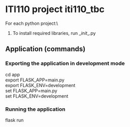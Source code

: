 # ITI110 project iti110_tbc 
For each python project:\
1. To install required libraries, run \__init__.py

## Application (commands)
### Exporting the application in development mode
cd app\
export FLASK_APP=main.py\
export FLASK_ENV=development\
set FLASK_APP=main.py\
set FLASK_ENV=development

### Running the application
flask run

